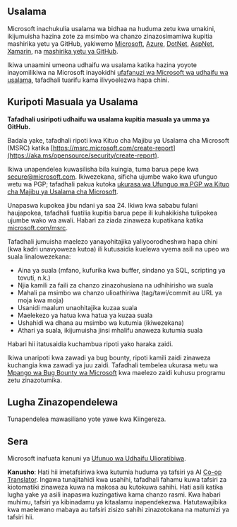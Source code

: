<!--
CO_OP_TRANSLATOR_METADATA:
{
  "original_hash": "2d33a71bed73d6daee78e2d473ece975",
  "translation_date": "2025-05-19T12:14:19+00:00",
  "source_file": "SECURITY.md",
  "language_code": "sw"
}
-->
## Usalama

Microsoft inachukulia usalama wa bidhaa na huduma zetu kwa umakini, ikijumuisha hazina zote za msimbo wa chanzo zinazosimamiwa kupitia mashirika yetu ya GitHub, yakiwemo [Microsoft](https://github.com/microsoft), [Azure](https://github.com/Azure), [DotNet](https://github.com/dotnet), [AspNet](https://github.com/aspnet), [Xamarin](https://github.com/xamarin), na [mashirika yetu ya GitHub](https://opensource.microsoft.com/).

Ikiwa unaamini umeona udhaifu wa usalama katika hazina yoyote inayomilikiwa na Microsoft inayokidhi [ufafanuzi wa Microsoft wa udhaifu wa usalama](https://aka.ms/opensource/security/definition), tafadhali tuarifu kama ilivyoelezwa hapa chini.

## Kuripoti Masuala ya Usalama

**Tafadhali usiripoti udhaifu wa usalama kupitia masuala ya umma ya GitHub.**

Badala yake, tafadhali ripoti kwa Kituo cha Majibu ya Usalama cha Microsoft (MSRC) katika [https://msrc.microsoft.com/create-report](https://aka.ms/opensource/security/create-report).

Ikiwa unapendelea kuwasilisha bila kuingia, tuma barua pepe kwa [secure@microsoft.com](mailto:secure@microsoft.com). Ikiwezekana, sificha ujumbe wako kwa ufunguo wetu wa PGP; tafadhali pakua kutoka [ukurasa wa Ufunguo wa PGP wa Kituo cha Majibu ya Usalama cha Microsoft](https://aka.ms/opensource/security/pgpkey).

Unapaswa kupokea jibu ndani ya saa 24. Ikiwa kwa sababu fulani haujapokea, tafadhali fuatilia kupitia barua pepe ili kuhakikisha tulipokea ujumbe wako wa awali. Habari za ziada zinaweza kupatikana katika [microsoft.com/msrc](https://aka.ms/opensource/security/msrc).

Tafadhali jumuisha maelezo yanayohitajika yaliyoorodheshwa hapa chini (kwa kadri unavyoweza kutoa) ili kutusaidia kuelewa vyema asili na upeo wa suala linalowezekana:

  * Aina ya suala (mfano, kufurika kwa buffer, sindano ya SQL, scripting ya tovuti, n.k.)
  * Njia kamili za faili za chanzo zinazohusiana na udhihirisho wa suala
  * Mahali pa msimbo wa chanzo ulioathiriwa (tag/tawi/commit au URL ya moja kwa moja)
  * Usanidi maalum unaohitajika kuzaa suala
  * Maelekezo ya hatua kwa hatua ya kuzaa suala
  * Ushahidi wa dhana au msimbo wa kutumia (ikiwezekana)
  * Athari ya suala, ikijumuisha jinsi mhalifu anaweza kutumia suala

Habari hii itatusaidia kuchambua ripoti yako haraka zaidi.

Ikiwa unaripoti kwa zawadi ya bug bounty, ripoti kamili zaidi zinaweza kuchangia kwa zawadi ya juu zaidi. Tafadhali tembelea ukurasa wetu wa [Mpango wa Bug Bounty wa Microsoft](https://aka.ms/opensource/security/bounty) kwa maelezo zaidi kuhusu programu zetu zinazotumika.

## Lugha Zinazopendelewa

Tunapendelea mawasiliano yote yawe kwa Kiingereza.

## Sera

Microsoft inafuata kanuni ya [Ufunuo wa Udhaifu Ulioratibiwa](https://aka.ms/opensource/security/cvd).

**Kanusho**: 
Hati hii imetafsiriwa kwa kutumia huduma ya tafsiri ya AI [Co-op Translator](https://github.com/Azure/co-op-translator). Ingawa tunajitahidi kwa usahihi, tafadhali fahamu kuwa tafsiri za kiotomatiki zinaweza kuwa na makosa au kutokuwa sahihi. Hati asili katika lugha yake ya asili inapaswa kuzingatiwa kama chanzo rasmi. Kwa habari muhimu, tafsiri ya kibinadamu ya kitaalamu inapendekezwa. Hatutawajibika kwa maelewano mabaya au tafsiri zisizo sahihi zinazotokana na matumizi ya tafsiri hii.